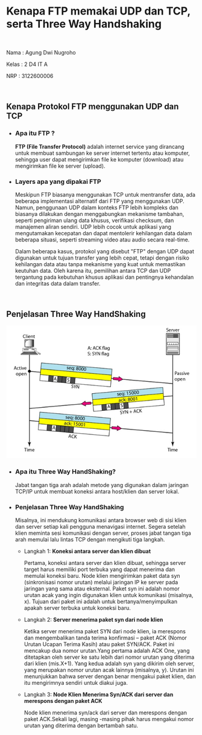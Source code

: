 <h1>Kenapa FTP memakai UDP dan TCP, serta Three Way Handshaking</h1>
</br>
<p>Nama : Agung Dwi Nugroho</p>
<p>Kelas : 2 D4 IT A</p>
<p>NRP : 3122600006</p>

</br>
<h2>Kenapa Protokol FTP menggunakan UDP dan TCP</h2>
<ul>
  <li>
    <h3>Apa itu FTP ?</h3>
    <p>
      <b>FTP (File Transfer Protocol)</b> adalah internet service yang dirancang untuk membuat sambungan ke server internet tertentu atau komputer, sehingga user dapat mengirimkan file ke komputer (download) atau mengirimkan file ke server (upload).
    </p>
  </li>
  <li>
    <h3>Layers apa yang dipakai FTP</h3>
    <p>
      Meskipun FTP biasanya menggunakan TCP untuk mentransfer data, ada beberapa implementasi alternatif dari FTP yang menggunakan UDP. Namun, penggunaan UDP dalam konteks FTP lebih kompleks dan biasanya dilakukan dengan menggabungkan mekanisme tambahan, seperti pengiriman ulang data khusus, verifikasi checksum, dan manajemen aliran sendiri. UDP lebih cocok untuk aplikasi yang mengutamakan kecepatan dan dapat mentolerir kehilangan data dalam beberapa situasi, seperti streaming video atau audio secara real-time. 
    </p>
    <p>
      Dalam beberapa kasus, protokol yang disebut "FTP" dengan UDP dapat digunakan untuk tujuan transfer yang lebih cepat, tetapi dengan risiko kehilangan data atau tanpa mekanisme yang kuat untuk memastikan keutuhan data. Oleh karena itu, pemilihan antara TCP dan UDP tergantung pada kebutuhan khusus aplikasi dan pentingnya kehandalan dan integritas data dalam transfer.
    </p>
  </li>
</ul>

<br/>
<h2>Penjelasan Three Way HandShaking</h2>
<img src="./assets/tugas2/handshaking.jpeg" alt="three-way-handshaking" />
<ul>
  <li>
    <h3>Apa itu Three Way HandShaking?</h3>
    <p>
      Jabat tangan tiga arah adalah metode yang digunakan dalam jaringan TCP/IP untuk membuat koneksi antara host/klien dan server lokal.
    </p>
  </li>
  <li>
    <h3>Penjelasan Three Way HandShaking</h3>
    <p>
      Misalnya, ini mendukung komunikasi antara browser web di sisi klien dan server setiap kali pengguna menavigasi internet.
      Segera setelah klien meminta sesi komunikasi dengan server, proses jabat tangan tiga arah memulai lalu lintas TCP dengan mengikuti tiga langkah.
    </p>
    <ul>
      <li>
      Langkah 1: <b>Koneksi antara server dan klien dibuat</b>
      <p>
          Pertama, koneksi antara server dan klien dibuat, sehingga server target harus memiliki port terbuka yang dapat menerima dan memulai koneksi baru.
          Node klien mengirimkan paket data syn (sinkronisasi nomor urutan) melalui jaringan IP ke server pada jaringan yang sama atau eksternal.
          Paket syn ini adalah nomor urutan acak yang ingin digunakan klien untuk komunikasi (misalnya, x).
          Tujuan dari paket ini adalah untuk bertanya/menyimpulkan apakah server terbuka untuk koneksi baru.
        </p>
      </li>
      <li>
        Langkah 2: <b>Server menerima paket syn dari node klien</b>
        <p>
          Ketika server menerima paket SYN dari node klien, ia merespons dan mengembalikan tanda terima konfirmasi – paket ACK (Nomor Urutan Ucapan Terima Kasih) atau paket SYN/ACK. Paket ini mencakup dua nomor urutan.Yang pertama adalah ACK One, yang ditetapkan oleh server ke satu lebih dari nomor urutan yang diterima dari klien (mis.X+1). Yang kedua adalah syn yang dikirim oleh server, yang merupakan nomor urutan acak lainnya (misalnya, y). Urutan ini menunjukkan bahwa server dengan benar mengakui paket klien, dan itu mengirimnya sendiri untuk diakui juga.
        </p>
      </li>
      <li>
        Langkah 3: <b>Node Klien Menerima Syn/ACK dari server dan merespons dengan paket ACK</b>
        <p>
          Node klien menerima syn/ack dari server dan merespons dengan paket ACK.Sekali lagi, masing -masing pihak harus mengakui nomor urutan yang diterima dengan bertambah satu.
        </p>
      </li>
    </ul>
  </li>
</ul>